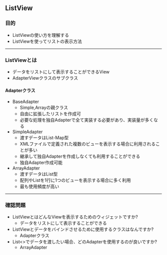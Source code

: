 ## ListView

### 目的
* ListViewの使い方を理解する
* ListViewを使ってリストの表示方法

---
### ListViewとは
* データをリストにして表示することができるView
* AdapterViewクラスのサブクラス

#### Adapterクラス
* BaseAdapter
  * Simple,Arrayの親クラス
  * 自由に拡張したリストを作成可
  * 必要な処理を独自Adapterで全て実装する必要があり、実装量が多くなる
* SimpleAdapter
  * 渡すデータはList-Map型
  * XMLファイルで定義された複数のビューを表示する場合に利用されることが多い
  * 継承して独自Adapterを作成しなくても利用することができる
  * 独自Adapter作成可能
* ArrayAdapter
  * 渡すデータはList型
  * 配列やListを1行に1つのビューを表示する場合に多く利用
  * 最も使用頻度が高い


---
### 確認問題
* ListViewとはどんなViewを表示するためのウィジェットですか?
  * データをリストにして表示することができる
* ListViewとデータをバインドさせるために使用するクラスはなんですか?
  * Adapterクラス
* List<>でデータを渡したい場合、どのAdapterを使用するのが良いですか?
  * ArrayAdapter
